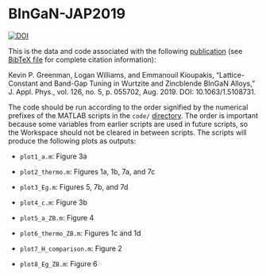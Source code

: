 # BInGaN-JAP2019

[![DOI](https://zenodo.org/badge/339133979.svg)](https://zenodo.org/badge/latestdoi/339133979)

This is the data and code associated with the following [publication](http://aip.scitation.org/doi/10.1063/1.5108731) (see [BibTeX file](https://github.com/kevingreenman/BInGaN-JAP2019/blob/main/journal_citation.bib) for complete citation information):

Kevin P. Greenman, Logan Williams, and Emmanouil Kioupakis, “Lattice-Constant and Band-Gap Tuning in Wurtzite and Zincblende BInGaN Alloys,” J. Appl. Phys., vol. 126, no. 5, p. 055702, Aug. 2019. DOI: 10.1063/1.5108731.

The code should be run according to the order signified by the numerical prefixes of the MATLAB scripts in the `code/` [directory](https://github.com/kevingreenman/BInGaN-JAP2019/tree/main/code). The order is important because some variables from earlier scripts are used in future scripts, so the Workspace should not be cleared in between scripts. The scripts will produce the following plots as outputs:

* `plot1_a.m`: Figure 3a

* `plot2_thermo.m`: Figures 1a, 1b, 7a, and 7c

* `plot3_Eg.m`: Figures 5, 7b, and 7d

* `plot4_c.m`: Figure 3b

* `plot5_a_ZB.m`: Figure 4

* `plot6_thermo_ZB.m`: Figures 1c and 1d

* `plot7_H_comparison.m`: Figure 2

* `plot8_Eg_ZB.m`: Figure 6
